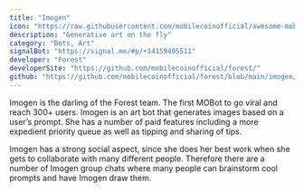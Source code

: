 ```yaml
---
title: "Imogen"
icon: "https://raw.githubusercontent.com/mobilecoinofficial/awesome-mobilecoin/801f22ec2b7dd5e20ebc7eb588e872ea84926173/directory/Imogen/imogen.png"
description: "Generative art on the fly"
category: "Bots, Art"
signalBot: "https://signal.me/#p/+14159495511"
developer: "Forest"
developerSite: "https://github.com/mobilecoinofficial/forest/"
github: "https://github.com/mobilecoinofficial/forest/blob/main/imogen/README.md"
---
```



Imogen is the darling of the Forest team. The first MOBot to go viral and reach 300+ users. Imogen is an art bot that generates images based on a user’s prompt. She has a number of paid features including a more expedient priority queue as well as tipping and sharing of tips.

Imogen has a strong social aspect, since she does her best work when she gets to collaborate with many different people. Therefore there are a number of Imogen group chats where many people can brainstorm cool prompts and have Imogen draw them.

